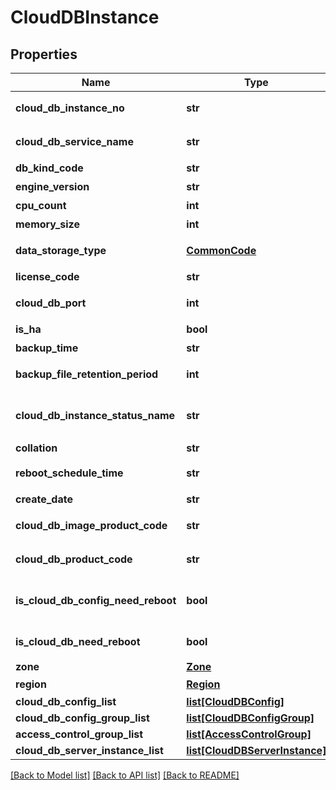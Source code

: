 # CloudDBInstance

## Properties
Name | Type | Description | Notes
------------ | ------------- | ------------- | -------------
**cloud_db_instance_no** | **str** | CloudDB인스턴스번호 | [optional] 
**cloud_db_service_name** | **str** | CloudDB서비스이름 | [optional] 
**db_kind_code** | **str** | DB유형코드 | [optional] 
**engine_version** | **str** | 엔진버전 | [optional] 
**cpu_count** | **int** | CPU개수 | [optional] 
**memory_size** | **int** | 메모리사이즈 | [optional] 
**data_storage_type** | [**CommonCode**](CommonCode.md) | 데이터스토리지타입 | [optional] 
**license_code** | **str** | 라이센스코드 | [optional] 
**cloud_db_port** | **int** | CloudDB포트 | [optional] 
**is_ha** | **bool** | HA여부 | [optional] 
**backup_time** | **str** | 백업시간 | [optional] 
**backup_file_retention_period** | **int** | 백업파일유지기간 | [optional] 
**cloud_db_instance_status_name** | **str** | CloudDB인스턴스상태이름 | [optional] 
**collation** | **str** | Collation | [optional] 
**reboot_schedule_time** | **str** | 재부팅예약시간 | [optional] 
**create_date** | **str** | 생성일시 | [optional] 
**cloud_db_image_product_code** | **str** | CloudDB이미지상품코드 | [optional] 
**cloud_db_product_code** | **str** | CloudDB상품코드 | [optional] 
**is_cloud_db_config_need_reboot** | **bool** | CloudDB설정재부팅필요여부 | [optional] 
**is_cloud_db_need_reboot** | **bool** | CloudDB재부팅필요여부 | [optional] 
**zone** | [**Zone**](Zone.md) | Zone | [optional] 
**region** | [**Region**](Region.md) | 리전 | [optional] 
**cloud_db_config_list** | [**list[CloudDBConfig]**](CloudDBConfig.md) |  | [optional] 
**cloud_db_config_group_list** | [**list[CloudDBConfigGroup]**](CloudDBConfigGroup.md) |  | [optional] 
**access_control_group_list** | [**list[AccessControlGroup]**](AccessControlGroup.md) |  | [optional] 
**cloud_db_server_instance_list** | [**list[CloudDBServerInstance]**](CloudDBServerInstance.md) |  | [optional] 

[[Back to Model list]](../README.md#documentation-for-models) [[Back to API list]](../README.md#documentation-for-api-endpoints) [[Back to README]](../README.md)


